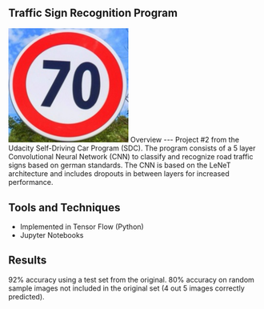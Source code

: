 ## Traffic Sign Recognition Program

<img src="Extra Images/70.jpg" width="240" alt="Combined Image" />
Overview
---
Project #2 from the Udacity Self-Driving Car Program (SDC).
The program consists of a 5 layer Convolutional Neural Network (CNN) to classify and recognize road traffic signs based on german standards.
The CNN is based on the LeNeT architecture and includes dropouts in between layers for increased performance.

Tools and Techniques
---

* Implemented in Tensor Flow (Python)
* Jupyter Notebooks

Results
---
92% accuracy using a test set from the original.
80% accuracy on random sample images not included in the original set (4 out 5 images correctly predicted). 
